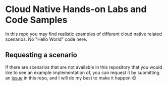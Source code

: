 # Cloud Native Hands-on Labs and Code Samples

In this repo you may find realistic examples of different cloud native related scenarios. No "Hello World" code here.

## Requesting a scenario

If there are scenarios that are not available in this repository that you would like to see an example implementation of, you can request it by submitting an [issue](https://github.com/guidemetothemoon/cloudy-labs/issues) in this repo, and I will do my best to make it happen 😊